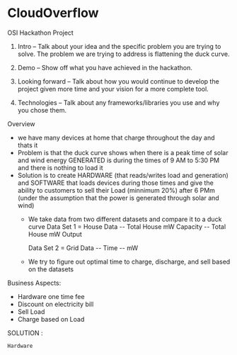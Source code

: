 # CloudOverflow
OSI Hackathon Project


1. Intro – Talk about your idea and the specific problem you are trying to solve.
    The problem we are trying to address is flattening the duck curve.
    
2. Demo – Show off what you have achieved in the hackathon.
3. Looking forward – Talk about how you would continue to develop the project given more time and your vision 
for a more complete tool.
4. Technologies – Talk about any frameworks/libraries you use and why you chose them.


Overview
- we have many devices at home that charge throughout the day and thats it
- Problem is that the duck curve shows when there is a peak time of solar and wind energy GENERATED is during the times of 9 AM to 5:30 PM and there is nothing to load it 
- Solution is to create HARDWARE (that reads/writes load and generation) and SOFTWARE that loads devices during those times and give the ability to customers to sell their Load  (minnimum 20%) after 6 PMm (under the assumption that the power is generated through solar and wind)
    - We take data from two different datasets and compare it to a duck curve
        Data Set 1 = House Data
            -- Total House mW Capacity
            -- Total House mW Output
      
        Data Set 2 = Grid Data
            -- Time 
            -- mW
    - We try to figure out optimal time to charge, discharge, and sell based on the datasets





Business Aspects:

- Hardware one time fee
- Discount on electricity bill
- Sell Load
- Charge based on Load

SOLUTION :

    Hardware


